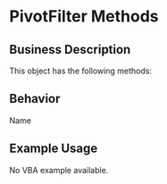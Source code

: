 # PivotFilter Methods

## Business Description
This object has the following methods:

## Behavior
Name

## Example Usage
No VBA example available.